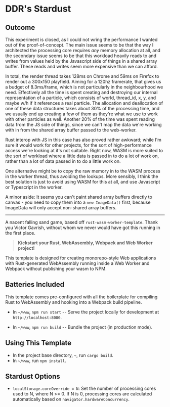 # DDR's __Stardust__

## Outcome

This experiment is closed, as I could not wring the performance I wanted out of the proof-of-concept. The main issue seems to be that the way I architected the processing core requires *any* memory allocation at all, and the secondary issue seems to be that this workload heavily reads to and writes from values held by the Javascript side of things in a shared array buffer. These reads and writes seem more expensive than we can afford.

In total, the render thread takes 128ms on Chrome and 59ms on Firefox to render out a 300x150 playfield. Aiming for a 120hz framerate, that gives us a budget of 8.3ms/frame, which is not particularly in the neighbourhood we need. Effectively all the time is spent creating and destroying our internal representation of a particle, which consists of world, thread_id, x, y, and maybe w/h if it references a real particle. The allocation and deallocation of one of these data structures takes about 30% of the processing time, and we usually end up creating a few of them as they're what we use to work with other particles as well. Another 20% of the time was spent reading data from the JS side of things, since we can't map the data we're working with in from the shared array buffer passed to the web-worker.

Rust interop with JS in this case has also proved rather awkward; while I'm sure it would work for other projects, for the sort of high-performance access we're looking at it's not suitable. Right now, WASM is more suited to the sort of workload where a little data is passed in to do a lot of work on, rather than a lot of data passed in to do a little work on.

One alternative might be to copy the raw memory in to the WASM process in the worker thread, thus avoiding the lookups. More sensibly, I think the best solution is just to avoid using WASM for this at all, and use Javascript or Typescript in the worker.

A minor aside: It seems you can't paint shared array buffers directly to canvas - you need to copy them into a `new ImageData()` first, because ImageData will only accept non-shared array buffers.

-----


A nacent falling sand game, based off `rust-wasm-worker-template`. Thank you Victor Gavrish, without whom we never would have got this running in the first place.

> **Kickstart your Rust, WebAssembly, Webpack and Web Worker project!**

This template is designed for creating monorepo-style Web applications with
Rust-generated WebAssembly running inside a Web Worker and Webpack without
publishing your wasm to NPM.

## Batteries Included

This template comes pre-configured with all the boilerplate for compiling Rust
to WebAssembly and hooking into a Webpack build pipeline.

- In `~/www`, `npm run start` -- Serve the project locally for development at
  `http://localhost:8080`.

- In `~/www`, `npm run build` -- Bundle the project (in production mode).

## Using This Template

- In the project base directory, `~`, run `cargo build`.
- In `~/www`, run `npm install`.

## Stardust Options

- `localStorage.coreOverride = N`: Set the number of processing cores used to N, where N >= 0. If N is 0, processing cores are calculated automatically based on `navigator.hardwareConcurrency`.